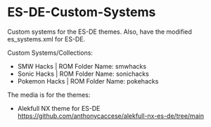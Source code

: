 # ES-DE-Custom-Systems
Custom systems for the ES-DE themes. Also, have the modified es_systems.xml for ES-DE.


Custom Systems/Collections:

- SMW Hacks | ROM Folder Name: smwhacks
- Sonic Hacks | ROM Folder Name: sonichacks
- Pokemon Hacks | ROM Folder Name: pokehacks


The media is for the themes:

- Alekfull NX theme for ES-DE 
https://github.com/anthonycaccese/alekfull-nx-es-de/tree/main

